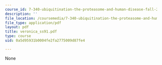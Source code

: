 ```yaml
---
course_id: 7-340-ubiquitination-the-proteasome-and-human-disease-fall-2004
description: ''
file_location: /coursemedia/7-340-ubiquitination-the-proteasome-and-human-disease-fall-2004/0a5d95931b0004fe2fa2775009d87fe4_veronica_ss91.pdf
file_type: application/pdf
layout: pdf
title: veronica_ss91.pdf
type: course
uid: 0a5d95931b0004fe2fa2775009d87fe4

---
```

None